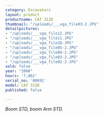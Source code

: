 ```yaml
---
category: Excavators
layout: product
productname: CAT 312D
thumbnail: "/uploads/___vga_file03-2.JPG"
detailpictures:
- "/uploads/___vga_file12.JPG"
- "/uploads/___vga_file11.JPG"
- "/uploads/___vga_file10.JPG"
- "/uploads/___vga_file05-2.JPG"
- "/uploads/___vga_file04-2.JPG"
- "/uploads/___vga_file03-2.JPG"
- "/uploads/___vga_file02-2.JPG"
sold: false
year: "2008"
hours: '7,062'
serial_no: '00691'
model: CAT 312D
published: false

---
```

_Boom STD,  boom Arm STD._